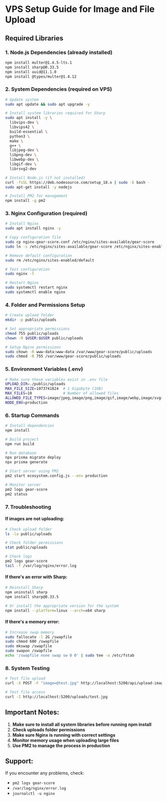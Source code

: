 # VPS Setup Guide for Image and File Upload

## Required Libraries

### 1. Node.js Dependencies (already installed)
```bash
npm install multer@1.4.5-lts.1
npm install sharp@0.33.5
npm install uuid@11.1.0
npm install @types/multer@1.4.12
```

### 2. System Dependencies (required on VPS)
```bash
# Update system
sudo apt update && sudo apt upgrade -y

# Install system libraries required for Sharp
sudo apt install -y \
  libvips-dev \
  libvips42 \
  build-essential \
  python3 \
  make \
  g++ \
  libjpeg-dev \
  libpng-dev \
  libwebp-dev \
  libgif-dev \
  librsvg2-dev

# Install Node.js (if not installed)
curl -fsSL https://deb.nodesource.com/setup_18.x | sudo -E bash -
sudo apt-get install -y nodejs

# Install PM2 for management
npm install -g pm2
```

### 3. Nginx Configuration (required)
```bash
# Install Nginx
sudo apt install nginx -y

# Copy configuration file
sudo cp nginx-gear-score.conf /etc/nginx/sites-available/gear-score
sudo ln -s /etc/nginx/sites-available/gear-score /etc/nginx/sites-enabled/

# Remove default configuration
sudo rm /etc/nginx/sites-enabled/default

# Test configuration
sudo nginx -t

# Restart Nginx
sudo systemctl restart nginx
sudo systemctl enable nginx
```

### 4. Folder and Permissions Setup
```bash
# Create upload folder
mkdir -p public/uploads

# Set appropriate permissions
chmod 755 public/uploads
chown -R $USER:$USER public/uploads

# Setup Nginx permissions
sudo chown -R www-data:www-data /var/www/gear-score/public/uploads
sudo chmod -R 755 /var/www/gear-score/public/uploads
```

### 5. Environment Variables (.env)
```bash
# Make sure these variables exist in .env file
UPLOAD_DIR=./public/uploads
MAX_FILE_SIZE=1073741824  # 1 Gigabyte (1GB)
MAX_FILES=10              # Number of allowed files
ALLOWED_FILE_TYPES=image/jpeg,image/png,image/gif,image/webp,image/svg+xml,application/pdf,text/plain,application/msword,application/vnd.openxmlformats-officedocument.wordprocessingml.document
NODE_ENV=production
```

### 6. Startup Commands
```bash
# Install dependencies
npm install

# Build project
npm run build

# Run database
npx prisma migrate deploy
npx prisma generate

# Start server using PM2
pm2 start ecosystem.config.js --env production

# Monitor server
pm2 logs gear-score
pm2 status
```

### 7. Troubleshooting

#### If images are not uploading:
```bash
# Check upload folder
ls -la public/uploads

# Check folder permissions
stat public/uploads

# Check logs
pm2 logs gear-score
tail -f /var/log/nginx/error.log
```

#### If there's an error with Sharp:
```bash
# Reinstall Sharp
npm uninstall sharp
npm install sharp@0.33.5

# Or install the appropriate version for the system
npm install --platform=linux --arch=x64 sharp
```

#### If there's a memory error:
```bash
# Increase swap memory
sudo fallocate -l 2G /swapfile
sudo chmod 600 /swapfile
sudo mkswap /swapfile
sudo swapon /swapfile
echo '/swapfile none swap sw 0 0' | sudo tee -a /etc/fstab
```

### 8. System Testing
```bash
# Test file upload
curl -X POST -F "image=@test.jpg" http://localhost:5200/api/upload-image

# Test file access
curl -I http://localhost:5200/uploads/test.jpg
```

## Important Notes:

1. **Make sure to install all system libraries before running npm install**
2. **Check uploads folder permissions**
3. **Make sure Nginx is running with correct settings**
4. **Monitor memory usage when uploading large files**
5. **Use PM2 to manage the process in production**

## Support:
If you encounter any problems, check:
- `pm2 logs gear-score`
- `/var/log/nginx/error.log`
- `journalctl -u nginx`